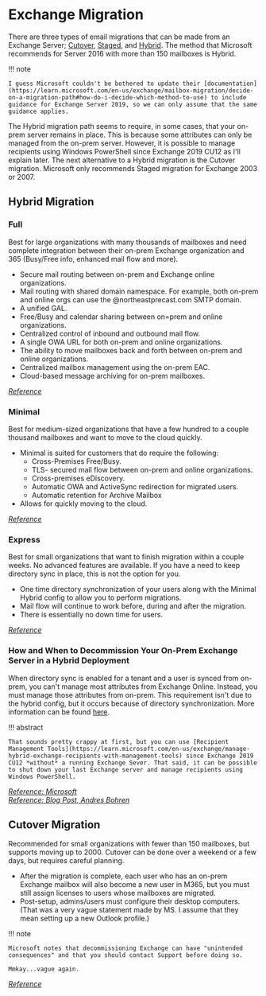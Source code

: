 # Exchange Migration

There are three types of email migrations that can be made from an Exchange Server; [Cutover](https://learn.microsoft.com/en-us/exchange/mailbox-migration/cutover-migration-to-office-365), [Staged](https://learn.microsoft.com/en-us/exchange/mailbox-migration/perform-a-staged-migration/perform-a-staged-migration), and [Hybrid](https://learn.microsoft.com/en-us/exchange/mail-migration-jump). The method that Microsoft recommends for Server 2016 with more than 150 mailboxes is Hybrid. 

!!! note

    I guess Microsoft couldn't be bothered to update their [documentation](https://learn.microsoft.com/en-us/exchange/mailbox-migration/decide-on-a-migration-path#how-do-i-decide-which-method-to-use) to include guidance for Exchange Server 2019, so we can only assume that the same guidance applies.

The Hybrid migration path seems to require, in some cases, that your on-prem server remains in place. This is because some attributes can only be managed from the on-prem server. However, it is possible to manage recipients using Windows PowerShell since Exchange 2019 CU12 as I'll explain later. The next alternative to a Hybrid migration is the Cutover migration. Microsoft only recommends Staged migration for Exchange 2003 or 2007.

## Hybrid Migration

### Full

Best for large organizations with many thousands of mailboxes and need complete integration between their on-prem Exchange organization and 365 (Busy/Free info, enhanced mail flow and more).

- Secure mail routing between on-prem and Exchange online organizations.
- Mail routing with shared domain namespace. For example, both on-prem and online orgs can use the @northeastprecast.com SMTP domain.
- A unified GAL.
- Free/Busy and calendar sharing between on=prem and online organizations.
- Centralized control of inbound and outbound mail flow.
- A single OWA URL for both on-prem and online organizations.
- The ability to move mailboxes back and forth between on-prem and online organizations.
- Centralized mailbox management using the on-prem EAC.
- Cloud-based message archiving for on-prem mailboxes.

[*Reference*](https://learn.microsoft.com/en-us/exchange/exchange-hybrid)

### Minimal

Best for medium-sized organizations that have a few hundred to a couple thousand mailboxes and want to move to the cloud quickly.

- Minimal is suited for customers that do require the following:
    - Cross-Premises Free/Busy.
    - TLS- secured mail flow between on-prem and online organizations.
    - Cross-premises eDiscovery.
    - Automatic OWA and ActiveSync redirection for migrated users.
    - Automatic retention for Archive Mailbox
- Allows for quickly moving to the cloud.

[*Reference*](https://techcommunity.microsoft.com/blog/exchange/new-exchange-online-migration-options/606109)

### Express

Best for small organizations that want to finish migration within a couple weeks. No advanced features are available. If you have a need to keep directory sync in place, this is not the option for you.

- One time directory synchronization of your users along with the Minimal Hybrid config to allow you to perform migrations.
- Mail flow will continue to work before, during and after the migration.
- There is essentially no down time for users.

[*Reference*](https://techcommunity.microsoft.com/blog/exchange/new-exchange-online-migration-options/606109)

### How and When to Decommission Your On-Prem Exchange Server in a Hybrid Deployment

When directory sync is enabled for a tenant and a user is synced from on-prem, you can't manage most attributes from Exchange Online. Instead, you must manage those attributes from on-prem. This requirement isn't due to the hybrid config, but it occurs because of directory synchronization. More information can be found [here](https://techcommunity.microsoft.com/t5/Exchange-Team-Blog/Decommissioning-your-Exchange-2010-servers-in-a-Hybrid/ba-p/597185).

!!! abstract

    That sounds pretty crappy at first, but you can use [Recipient Management Tools](https://learn.microsoft.com/en-us/exchange/manage-hybrid-exchange-recipients-with-management-tools) since Exchange 2019 CU12 *without* a running Exchange Sever. That said, it can be possible to shut down your last Exchange server and manage recipients using Windows PowerShell.

[*Reference: Microsoft*](https://learn.microsoft.com/en-us/exchange/decommission-on-premises-exchange)<br />
[*Reference: Blog Post, Andres Bohren*](https://blog.icewolf.ch/archive/2022/04/27/install-and-use-exchange-2019-cu12-recipient-management-powershell/)

## Cutover Migration

Recommended for small organizations with fewer than 150 mailboxes, but supports moving up to 2000. Cutover can be done over a weekend or a few days, but requires careful planning.

- After the migration is complete, each user who has an on-prem Exchange mailbox will also become a new user in M365, but you must still assign licenses to users whose mailboxes are migrated.
- Post-setup, admins/users must configure their desktop computers. (That was a very vague statement made by MS. I assume that they mean setting up a new Outlook profile.)

!!! note

    Microsoft notes that decommissioning Exchange can have "unintended consequences" and that you should contact Support before doing so.

    Mmkay...vague again.

[*Reference*](https://learn.microsoft.com/en-us/exchange/mailbox-migration/cutover-migration-to-office-365)